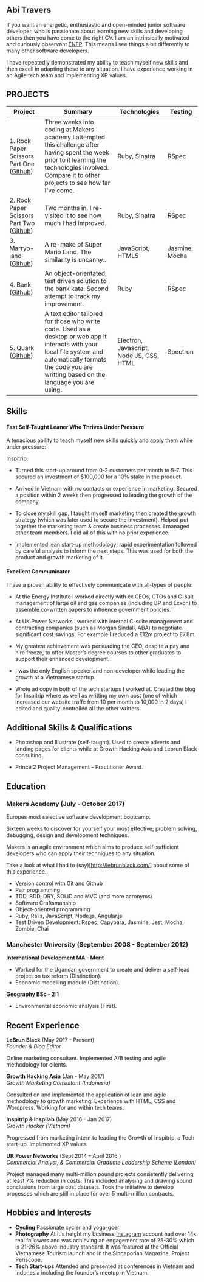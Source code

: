 ## Abi Travers

If you want an energetic, enthusiastic and open-minded junior software developer, who is passionate about learning new skills and developing others then you have come to the right CV. I am an intrinsically motivated and curiously observant [ENFP](https://www.16personalities.com/enfp-personality). This means I see things a bit differently to many other software developers. 

I have repeatedly demonstrated my ability to teach myself new skills and then excell in adapting these to any situation. I have experience working in an Agile tech team and implementing XP values.    


## PROJECTS
| Project       | Summary       | Technologies  | Testing |
| ------------- |---------------| --------------|---------|
| 1. Rock Paper Scissors Part One ([Github](https://github.com/abitravers1989/rps-challenge)) | Three weeks into coding at Makers academy I attempted this challenge after having spent the week prior to it learning the technologies involved. Compare it to other projects to see how far I've come. |Ruby, Sinatra | RSpec |
| 2. Rock Paper Scissors Part Two ([Github](https://github.com/abitravers1989/rps-challenge-improved-))| Two months in, I re-visited it to see how much I had improved. |Ruby, Sinatra | RSpec |
| 3. Marryo-land ([Github](https://github.com/nick-otter/marryo-land))| A re-make of Super Mario Land. The similarity is uncanny.. | JavaScript, HTML5  | Jasmine, Mocha |
| 4. Bank ([Github](https://github.com/abitravers1989/Bank_Tech_Test_Redesigned))| An object-orientated, test driven solution to the bank kata. Second attempt to track my improvement. | Ruby  | RSpec |
| 5. Quark ([Github](https://github.com/FreddieCodes/PDAF-Text-editor)) | A text editor tailored for those who write code. Used as a desktop or web app it interacts with your local file system and automatically formats the code you are writting based on the language you are using. | Electron, Javascript, Node JS, CSS, HTML | Spectron |


## Skills ##

#### Fast Self-Taught Leaner Who Thrives Under Pressure ####

A tenacious ability to teach myself new skills quickly and apply them while under pressure:

Inspitrip:
- Turned this start-up around from 0-2 customers per month to 5-7. This secured an investment of $100,000 for a 10% stake in the product.

- Arrived in Vietnam with no contacts or experience in marketing. Secured a position within 2 weeks then progressed to leading the growth of the company.

- To close my skill gap, I taught myself marketing then created the growth strategy (which was later used to secure the investment). Helped put together the marketing team & create business processes. I managed other team members. I did all of this with no prior experience.

- Implemented lean start-up methodology; rapid experimentation followed by careful analysis to inform the next steps. This was used for both the product and growth marketing of it.



#### Excellent Communicator ####

I have a proven ability to effectively communicate with all-types of people:


- At the Energy Institute I worked directly with ex CEOs, CTOs and C-suit management of large oil and gas companies (including BP and Exxon) to assemble co-written papers to influence government policies.

- At UK Power Networks I worked with internal C-suite management and contracting companies (such as Morgan Sindall, ABA) to negotiate significant cost savings. For example I reduced a £12m project to £7.8m.

- My greatest achievement was persuading the CEO, despite a pay and hire freeze, to offer Master’s degree courses to other graduates to support their enhanced development.  

- I was the only English speaker and non-developer while leading the growth at a Vietnamese startup.

- Wrote ad copy in both of the tech startups I worked at. Created the blog for Inspitrip where as well as writting my own post (one of which increased our website traffc from 10 per month to 10,000 in 2 days) I edited and quality-controlled all the other writters. 


## Additional Skills & Qualifications ##

- Photoshop and Illustrate (self-taught). Used to create adverts and landing pages for clients while at Growth Hacking Asia and Lebrun Black consulting.

- Prince 2 Project Management – Practitioner Award.



## Education ##


### Makers Academy (July - October 2017) ###

Europes most selective software development bootcamp.

Sixteen weeks to discover for yourself your most effective; problem solving, debugging, design and development techniques.

Makers is an agile environment which aims to produce self-sufficient developers who can apply their techniques to any situation.

Take a look at what I had to (say)[http://lebrunblack.com/] about some of this experience.

- Version control with Git and Github
- Pair programming
- TDD, BDD, DRY, SOLID and MVC (and more acronyms)
- Software Craftsmanship
- Object­-oriented programming
- Ruby, Rails, JavaScript, Node.js, Angular.js
- Test Driven Development: Rspec, Capybara, Jasmine, Jest, Mocha, Zombie, Chai

### Manchester University (September 2008 - September 2012) ###

**International Development MA - Merit**

- Worked for the Ugandan government to create and deliver a self-lead project on tax reform (Distinction).
- Economic modelling module (Distinction).

**Geography BSc - 2:1**

- Environmental economic analysis (First).


## Recent Experience ##

**LeBrun Black** (May 2017 - Present)    
*Founder & Blog Editor*

Online marketing consultant. Implemented A/B testing and agile methodology for clients.

**Growth Hacking Asia** (Jan - May 2017)   
*Growth Marketing Consultant (Indonesia)*

Consulted on and implemented the application of lean and agile methodology to growth marketing. Experience with HTML, CSS and Wordpress. Working for and within tech teams.


**Inspitrip & Inspilab** (May 2016 - Jan 2017)   
*Growth Hacker (Vietnam)*  

Progressed from marketing intern to leading the Growth of Inspitrip, a Tech start-up.
Implimented XP values


**UK Power Networks** (Sept 2014 – April 2016 )   
*Commercial Analyst, & Commercial Graduate Leadership Scheme (London)*  

Project managed many multi-million pound projects consistently delivering at least 7% reduction in costs. This included analysing and drawing sound conclusions from large cost datasets. Took the initiative to develop processes which are still in place for over 5 multi-million contracts.


## Hobbies and Interests ##
- **Cycling** Passionate cycler and yoga-goer.
- **Photography** At it's height my business [Instagram](https://www.instagram.com/lebrun_black/) account had over 14k real followers and was achieving an engagement rate of 25-30% which is 21-26% above industry standard. It was featured at the Official Vietnamese Tourism launch and in the Singaporian Magazine, Project Periscope.
- **Tech Start-ups** Attended and presented at conferences in Vietnam and Indonesia including the founder’s meetup in Vietnam. 
